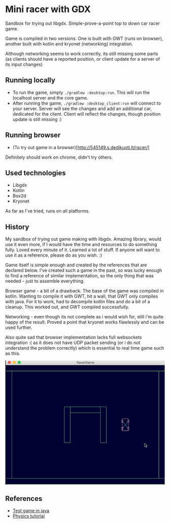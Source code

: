 # Mini racer with GDX

Sandbox for trying out libgdx. Simple-prove-a-point top to down car racer game. 

Game is compiled in two versions. One is built with GWT (runs on browser), another built with kotlin and kryonet (networking) integration. 

Although networking seems to work correctly, its still missing some parts (as clients should have a reported position, or client update for a server of its input changes)

## Running locally

* To run the game, simply `./gradlew :desktop:run`. This will run the localhost server and the core game. 
* After running the game, `./gradlew :desktop_client:run` will connect to your server. Server will see the changes and add an additional car, dedicated for the client. Client will reflect the changes, though position update is still missing :)

## Running browser

* (To try out game in a browser)[http://545149.s.dedikuoti.lt/racer/]

Definitely should work on chrome, didn't try others.

## Used technologies

* Libgdx
* Kotlin
* Box2d
* Kryonet

As far as I've tried, runs on all platforms.

## History

My sandbox of trying out game making with libgdx. Amazing library, would use it even more, if I would have the time and resources to do something fully. Loved every minute of it. Learned a lot of stuff. If anyone will want to use it as a reference, please do as you wish. :)

Game itself is simple enough and created by the references that are declared below. I've created such a game in the past, so was lucky enough to find a reference of similar implementation, so the only thing that was needed - just to assemble everything. 

Browser game - a bit of a drawback. The base of the game was compiled in kotlin. Wanting to compile it with GWT, hit a wall, that GWT only compiles with java. For it to work, had to decompile kotlin files and do a bit of a cleanup. This worked out, and GWT compiled successfully. 

Networking - even though its not complete as i would wish for, still i'm quite happy of the result. Proved a point that kryonet works flawlessly and can be used further. 

Also quite sad that browser implementation lacks full websockets integration :( as it does not have UDP packet sending (or i do not understand the problem correctly) which is essential to real time game such as this. 

![Racer game](imgs/racer.gif)

## References

* [Test game in java](https://github.com/signalsin/Racer)
* [Physics tutorial](http://www.iforce2d.net/b2dtut/top-down-car)
